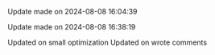 
Update made on 2024-08-08 16:04:39

Update made on 2024-08-08 16:38:19

Updated on small optimization
Updated on wrote comments